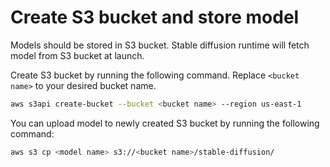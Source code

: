 # Create S3 bucket and store model

Models should be stored in S3 bucket. Stable diffusion runtime will fetch model from S3 bucket at launch.

Create S3 bucket by running the following command. Replace `<bucket name>` to your desired bucket name.

```bash
aws s3api create-bucket --bucket <bucket name> --region us-east-1
```

You can upload model to newly created S3 bucket by running the following command:

```bash
aws s3 cp <model name> s3://<bucket name>/stable-diffusion/
```
